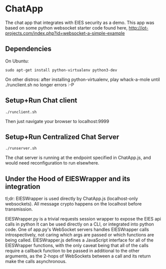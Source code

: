 # ChatApp #
The chat app that integrates with EIES security as a demo.
This app was based on some python websocket starter code found here,
http://iot-projects.com/index.php?id=websocket-a-simple-example

## Dependencies ##
On Ubuntu:
```
sudo apt-get install python-virtualenv python3-dev
```

On other distros:
after installing python-virtualenv, play whack-a-mole until ./runclient.sh no longer errors :-P


## Setup+Run Chat client ##
```
./runclient.sh
```
Then just navigate your browser to localhost:9999

## Setup+Run Centralized Chat Server ##
```
./runserver.sh
```
The chat server is running at the endpoint specified in ChatApp.js, and would need reconfiguration to run elsewhere.

## Under the Hood of EIESWrapper and its integration ##

tl;dr: EIESWrapper is used directly by ChatApp.js (localhost-only websockets). All message crypto happens on the localhost before transmission.

EIESWrapper.py is a trivial requests session wrapper to expose the EIES api calls in python
It can be used directly on a CLI, or integrated into python code.
One of app.py's WebSocket servers handles EIESWrapper calls introspectively, not caring which args are passed or which functions are being called.
EIESWrapper.js defines a JavaScript interface for all of the EIESWrapper functions, with the only caveat being that all of the calls require a callback function to be passed in additional to the other arguments, as the 2-hops of WebSockets between a call and its return make the calls asynchronous.
